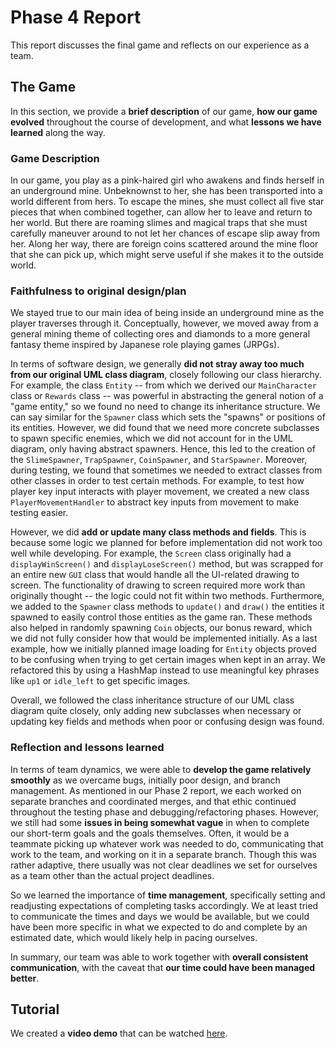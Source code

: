 # Phase 4 Report

This report discusses the final game and reflects on our experience as a team.

## The Game
In this section, we provide a **brief description** of our game, **how our game evolved** throughout the course of development, and what **lessons we have learned** along the way.

### Game Description
In our game, you play as a pink-haired girl who awakens and finds herself in an underground mine. Unbeknownst to her, she has been transported into a world different from hers. To escape the mines, she must collect all five star pieces that when combined together, can allow her to leave and return to her world. But there are roaming slimes and magical traps that she must carefully maneuver around to not let her chances of escape slip away from her. Along her way, there are foreign coins scattered around the mine floor that she can pick up, which might serve useful if she makes it to the outside world.

### Faithfulness to original design/plan
We stayed true to our main idea of being inside an underground mine as the player traverses through it. Conceptually, however, we moved away from a general mining theme of collecting ores and diamonds to a more general fantasy theme inspired by Japanese role playing games (JRPGs).

In terms of software design, we generally **did not stray away too much from our original UML class diagram**, closely following our class hierarchy. For example, the class ``Entity`` -- from which we derived our ``MainCharacter`` class or ``Rewards`` class -- was powerful in abstracting the general notion of a "game entity," so we found no need to change its inheritance structure. We can say similar for the ``Spawner`` class which sets the "spawns" or positions of its entities. However, we did found that we need more concrete subclasses to spawn specific enemies, which we did not account for in the UML diagram, only having abstract spawners. Hence, this led to the creation of the ``SlimeSpawner``, ``TrapSpawner``, ``CoinSpawner``, and ``StarSpawner``. Moreover, during testing, we found that sometimes we needed to extract classes from other classes in order to test certain methods. For example, to test how player key input interacts with player movement, we created a new class ``PlayerMovementHandler`` to abstract key inputs from movement to make testing easier. 

However, we did **add or update many class methods and fields**. This is because some logic we planned for before implementation did not work too well while developing. For example, the ``Screen`` class originally had a ``displayWinScreen()`` and ``displayLoseScreen()`` method, but was scrapped for an entire new ``GUI`` class that would handle all the UI-related drawing to screen. The functionality of drawing to screen required more work than originally thought -- the logic could not fit within two methods. Furthermore, we added to the ``Spawner`` class methods to ``update()`` and ``draw()`` the entities it spawned to easily control those entities as the game ran. These methods also helped in randomly spawning ``Coin`` objects, our bonus reward, which we did not fully consider how that would be implemented initially. As a last example, how we initially planned image loading for ``Entity`` objects proved to be confusing when trying to get certain images when kept in an array. We refactored this by using a HashMap instead to use meaningful key phrases like ``up1`` or ``idle_left`` to get specific images.

Overall, we followed the class inheritance structure of our UML class diagram quite closely, only adding new subclasses when necessary or updating key fields and methods when poor or confusing design was found.

### Reflection and lessons learned
In terms of team dynamics, we were able to **develop the game relatively smoothly** as we overcame bugs, initially poor design, and branch management. As mentioned in our Phase 2 report, we each worked on separate branches and coordinated merges, and that ethic continued throughout the testing phase and debugging/refactoring phases. However, we still had some **issues in being somewhat vague** in when to complete our short-term goals and the goals themselves. Often, it would be a teammate picking up whatever work was needed to do, communicating that work to the team, and working on it in a separate branch. Though this was rather adaptive, there usually was not clear deadlines we set for ourselves as a team other than the actual project deadlines. 

So we learned the importance of **time management**, specifically setting and readjusting expectations of completing tasks accordingly. We at least tried to communicate the times and days we would be available, but we could have been more specific in what we expected to do and complete by an estimated date, which would likely help in pacing ourselves.

In summary, our team was able to work together with **overall consistent communication**, with the caveat that **our time could have been managed better**.

## Tutorial
We created a **video demo** that can be watched [here](https://youtu.be/FxjaYHOHhbo). 
